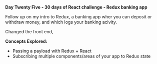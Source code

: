 **Day Twenty Five - 30 days of React challenge - Redux banking app**

Follow up on my intro to Redux, a banking app wher you can deposit or withdraw money, and which logs your banking acivity.

Changed the front end, 

**Concepts Explored:** 

- Passing a payload with Redux + React
- Subscribing multiple components/areas of your app to Redux state




